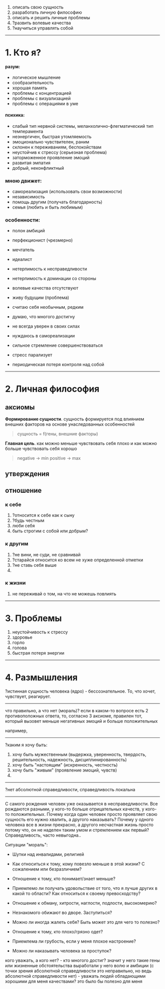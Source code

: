 1. описать свою сущность
2. разработать личную философию
3. описать и решить личные проблемы
4. ?развить волевые качества
5. ?научиться управлять собой

---

# 1. Кто я?

#### разум:

- логическое мышление
- сообразительность
- хорошая память
- проблемы с концентрацией
- проблемы с визуализацией
- проблемы с операциями в уме


#### психика:

- слабый тип нервной системы, меланхолично-флегматический тип темперамента
- неэнергичен, быстрая утомляемость
- эмоционально чувствителен, раним
- склонен к переживаниям, беспокойствам
- неустойчив к стрессу (серьезная проблема)
- заторможенное проявление эмоций
- развитая эмпатия
- добрый, неконфликтный


### мною движет:

- самореализация (использовать свои возможности)
- независимость
- помощь другим (получать благодарность)
- семья (любить и быть любимым)


### особенности:

- полон амбиций
- перфекционист (чрезмерно)
- мечтатель
- идеалист
- нетерпимость к несправедливости
- нетерпимость к доминации со стороны

- волевые качества отсутствуют
- живу будущим (проблема)
- считаю себя необычным, редким
- думаю, что многого достигну
- не всегда уверен в своих силах
- нуждаюсь в самореализации
- сильное стремление совершенствоваться
- стресс парализует
- периодическая потеря контроля над собой

---


# 2. Личная философия

## аксиомы

**Формирование сущности**.
сущность формируется под влиянием внешних факторов на основе унаследованных особенностей

> сущность = f(гены, внешние факторы)

**Главная цель**.
как можно меньше чувствовать себя плохо и как можно больше чувствовать себя хорошо

> negative -> min
> positive -> max


## утверждения

## отношение

### к себе

1. ?относится к себе как к сыну
2. ?будь честным
3. люби себя
4. быть строгим с собой или добрым?

### к другим

1. ?не вини, не суди, не сравнивай
2. ?старайся относится ко всем не хуже определенной отметки
3. ?не ставь себя выше
4.

### к жизни
1. не переживай о том, на что не можешь повлиять

---

# 3. Проблемы
1. неустойчивость к стрессу
2. здоровье
1. горло
2. голова
3. быстрая потеря энергии

---

# 4. Размышления
?истинная сущность человека (ядро) - бессознательное. То, что хочет, чувствует, реагирует.
***
что правильно, а что нет (мораль)?
если в каком-то вопросе есть 2 противоположных ответа, то, согласно 3 аксиоме, правилен тот, который вызовет меньше негативных эмоций и больше положительных

например,
* * *
?каким я хочу быть:
1. хочу быть мужественным (выдержка, уверенность, твердость, решительность, надежность, дисциплинированность)
2. хочу быть "настоящим" (искренность, честность)
3. хочу быть "живым" (проявление эмоций, чувств)
4.
***

?нет абсолютной справедливости, справедливость локальна

---

С самого рождения человек уже оказывается в несправедливости. Все рождаются разными, у кого-то больше отрицательных качеств, у кого-то положительных.
Почему когда один человек просто проявляет свою сущность его нужно хвалить, а другого наказывать?
Почему у одного человека все в жизни прекрасно, а другого несчастная жизнь просто потому что, он не наделен таким умом и стремлением как первый?
Справедливость, часто невыгодна..

Ситуации "мораль":
- Шутки над инвалидами, религией

- Как относиться к тому, кому повезло меньше в этой жизни? С сожалением или безразличием?
- Отношение к тому, кто понимает/знает меньше?
- Приемлемо ли получать удовольствие от того, что я лучше других в какой то области? Как относиться к своему превосходству?
- Отношение к обману, хитрости, наглости, подлости, высокомерию?
- Незнакомого обижают во дворе. Заступиться?
- Можно ли иногда жалеть себя? Быть может это для чего то полезно?
- Отношение к тому, кто плохо/грязно одет?
- Приемлема ли грубость, если у меня плохое настроение?
- Можно ли наказывать человека за проступок?

кого уважать, а кого нет?
\- кто многого достиг? значит у него такие гены или жизненные обстоятельства выработали у него волю и амбиции (с точки зрения абсолютной справедливости это неправильно, но ведь абсолютной справедливости нет)
\- уважать людей обладающими хорошими для меня качествами? это было бы полезно для меня